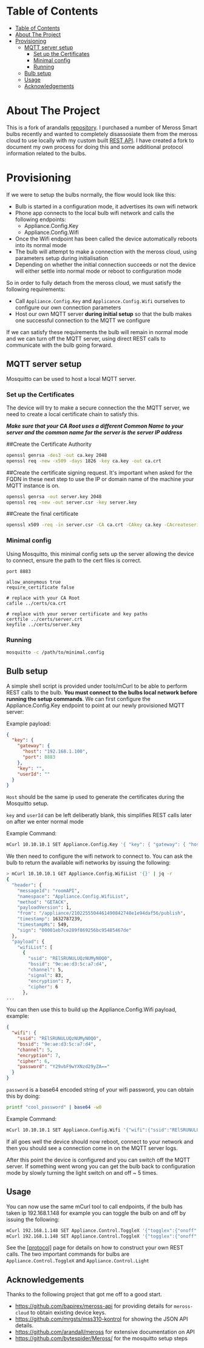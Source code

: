 <!-- TABLE OF CONTENTS -->
# Table of Contents

- [Table of Contents](#table-of-contents)
- [About The Project](#about-the-project)
- [Provisioning](#provisioning)
  - [MQTT server setup](#mqtt-server-setup)
    - [Set up the Certificates](#set-up-the-certificates)
    - [Minimal config](#minimal-config)
    - [Running](#running)
  - [Bulb setup](#bulb-setup)
  - [Usage](#usage)
  - [Acknowledgements](#acknowledgements)

<!-- ABOUT THE PROJECT -->
# About The Project

This is a fork of arandalls [repository](https://github.com/arandall/meross). I purchased a number of Meross Smart bulbs recently and wanted to completely disassosiate them from the meross cloud to use locally with my custom built [REST API](https://github.com/kennedn/roomAPI). I have created a fork to document my own process for doing this and some additional protocol information related to the bulbs.


# Provisioning

If we were to setup the bulbs normally, the flow would look like this:

* Bulb is started in a configuration mode, it advertises its own wifi network
* Phone app connects to the local bulb wifi network and calls the following endpoints:
  * Appliance.Config.Key
  * Appliance.Config.Wifi
* Once the Wifi endpoint has been called the device automatically reboots into its normal mode
* The bulb will attempt to make a connection with the meross cloud, using parameters setup during initialisation
* Depending on whether the initial connection succeeds or not the device will either settle into normal mode or reboot to configuration mode

So in order to fully detach from the meross cloud, we must satisfy the following requirements:
* Call `Appliance.Config.Key` and `Applicance.Config.Wifi` ourselves to configure our own connection parameters
* Host our own MQTT server **during initial setup** so that the bulb makes one successful connection to the MQTT we configure

If we can satisfy these requirements the bulb will remain in normal mode and we can turn off the MQTT server, using direct REST calls to communicate with the bulb going forward.

## MQTT server setup

Mosquitto can be used to host a local MQTT server.

###  Set up the Certificates

The device will try to make a secure connection the the MQTT server, we need to create a local certificate chain to satisfy this. 

_**Make sure that your CA Root uses a different Common Name to your server and the common name for the server is the server IP address**_

##Create the Certificate Authority
```sh
openssl genrsa -des3 -out ca.key 2048
openssl req -new -x509 -days 1826 -key ca.key -out ca.crt
```

##Create the certificate signing request.
It's important when asked for the FQDN in these next step to use the IP or domain name of the machine your MQTT instance is on. 
```sh
openssl genrsa -out server.key 2048
openssl req -new -out server.csr -key server.key
```

##Create the final certificate
```sh
openssl x509 -req -in server.csr -CA ca.crt -CAkey ca.key -CAcreateserial -out server.crt -days 360
```

### Minimal config
Using Mosquitto, this minimal config sets up the server allowing the device to connect, ensure the path to the cert files is correct.

```nginx
port 8883

allow_anonymous true
require_certificate false

# replace with your CA Root
cafile ../certs/ca.crt

# replace with your server certificate and key paths
certfile ../certs/server.crt
keyfile ../certs/server.key
```

### Running
```bash
mosquitto -c /path/to/minimal.config
```

## Bulb setup
A simple shell script is provided under tools/mCurl to be able to perform REST calls to the bulb. **You must connect to the bulbs local network before running the setup commands**. We can first configure the Appliance.Config.Key endpoint to point at our newly provisioned MQTT server:

Example payload:
```json
{
  "key": {
    "gateway": {
      "host": "192.168.1.100",
      "port": 8883
    },
    "key": "",
    "userId": ""
  }
}
```

`Host` should be the same ip used to generate the certificates during the Mosquitto setup.

`key` and `userId` can be left deliberatly blank, this simplifies REST calls later on after we enter normal mode

Example Command:
```bash
mCurl 10.10.10.1 SET Appliance.Config.Key '{ "key": { "gateway": { "host": "192.168.1.100", "port": 8883 }, "key": "", "userId": ""}}'
```

We then need to configure the wifi network to connect to. You can ask the bulb to return the available wifi networks by issuing the following:
```bash
> mCurl 10.10.10.1 GET Appliance.Config.WifiList '{}' | jq -r
{
  "header": {
    "messageId": "roomAPI",
    "namespace": "Appliance.Config.WifiList",
    "method": "GETACK",
    "payloadVersion": 1,
    "from": "/appliance/2102255504461490842748e1e94daf56/publish",
    "timestamp": 1632787239,
    "timestampMs": 549,
    "sign": "00001eb7ce289f869256bc95485467de"
  },
  "payload": {
    "wifiList": [
      {
        "ssid": "RElSRUNULUQzNUMyN0Q0",
        "bssid": "9e:ae:d3:5c:a7:d4",
        "channel": 5,
        "signal": 83,
        "encryption": 7,
        "cipher": 6
      },
...
```

You can then use this to build up the Appliance.Config.Wifi payload, example:
```json
{
  "wifi": {
    "ssid": "RElSRUNULUQzNUMyN0Q0",
    "bssid": "9e:ae:d3:5c:a7:d4",
    "channel": 5,
    "encryption": 7,
    "cipher": 6,
    "password": "Y29vbF9wYXNzd29yZA=="
  }
}
```

`password` is a base64 encoded string of your wifi password, you can obtain this by doing:
```bash
printf "cool_password" | base64 -w0
```
Example Command:
```bash
mCurl 10.10.10.1 SET Appliance.Config.Wifi '{"wifi":{"ssid":"RElSRUNULUQzNUMyN0Q0","bssid":"9e:ae:d3:5c:a7:d4","channel":5,"encryption":7,"cipher":6,"password":"Y29vbF9wYXNzd29yZA=="}}'
```

If all goes well the device should now reboot, connect to your network and then you should see a connection come in on the MQTT server logs.

After this point the device is configured and you can switch off the MQTT server. If something went wrong you can get the bulb back to configuration mode by slowly turning the light switch on and off ~ 5 times.

## Usage

You can now use the same mCurl tool to call endpoints, if the bulb has taken ip 192.168.1.148 for example you can toggle the bulb on and off by issuing the following:

```bash
mCurl 192.168.1.148 SET Appliance.Control.ToggleX '{"togglex":{"onoff": 0}}'
mCurl 192.168.1.148 SET Appliance.Control.ToggleX '{"togglex":{"onoff": 1}}'
```

See the [[protocol]](doc/protocol.md) page for details on how to construct your own REST calls. The two important commands for bulbs are `Appliance.Control.ToggleX` and `Appliance.Control.Light`


<!-- ACKNOWLEDGEMENTS -->
## Acknowledgements

Thanks to the following project that got me off to a good start.

* https://github.com/bapirex/meross-api for providing details for `meross-cloud` to obtain existing device keys.
* https://github.com/mrgsts/mss310-kontrol for showing the JSON API details.
* https://github.com/arandall/meross for extensive documentation on API
* https://github.com/bytespider/Meross/ for the mosquitto setup steps